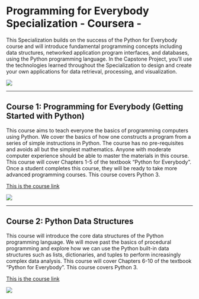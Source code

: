 # Programming for Everybody Specialization - Coursera -

This Specialization builds on the success of the Python for Everybody course and will introduce fundamental programming concepts including data structures, networked application program interfaces, and databases, using the Python programming language. In the Capstone Project, you’ll use the technologies learned throughout the Specialization to design and create your own  applications for data retrieval, processing, and visualization.

![](https://s3.amazonaws.com/coursera_assets/meta_images/generated/XDP/XDP~SPECIALIZATION!~python/XDP~SPECIALIZATION!~python.jpeg)
______________
## Course 1: Programming for Everybody (Getting Started with Python)

This course aims to teach everyone the basics of programming computers using Python. We cover the basics of how one constructs a program from a series of simple instructions in Python.  The course has no pre-requisites and avoids all but the simplest mathematics. Anyone with moderate computer experience should be able to master the materials in this course. This course will cover Chapters 1-5 of the textbook “Python for Everybody”.  Once a student completes this course, they will be ready to take more advanced programming courses. This course covers Python 3.

[This is the course link](https://www.coursera.org/learn/python?specialization=python)

![](https://cdn.my-mooc.com/media/cache/catalog_product_360x200/mooc/logo/84930b52703417931308b6edc8e24b3035c6fbf1.png)
________________

## Course 2: Python Data Structures

This course will introduce the core data structures of the Python programming language. We will move past the basics of procedural programming and explore how we can use the Python built-in data structures such as lists, dictionaries, and tuples to perform increasingly complex data analysis. This course will cover Chapters 6-10 of the textbook “Python for Everybody”.  This course covers Python 3.


[This is the course link](https://www.coursera.org/learn/python-data?specialization=python)

![](https://cdn.my-mooc.com/media/cache/catalog_product_360x200/mooc/logo/a61a7a472e1757bb1ddd1e50e574eb10a28cfcbd.png)